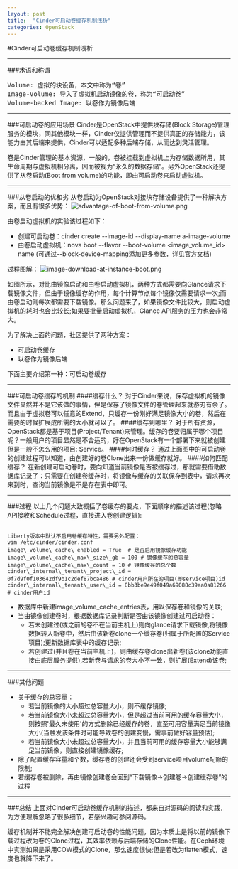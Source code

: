 ```yaml
---
layout: post
title:  "Cinder可启动卷缓存机制浅析"
categories: OpenStack
---
```


#Cinder可启动卷缓存机制浅析

------------

###术语和称谓
<pre>
Volume: 虚拟的块设备，本文中称为“卷”
Image-Volume: 导入了虚拟机启动镜像的卷，称为“可启动卷”
Volume-backed Image: 以卷作为镜像后端
</pre>

------------

###可启动卷的应用场景
Cinder是OpenStack中提供块存储(Block Storage)管理服务的模块，同其他模块一样，Cinder仅提供管理而不提供真正的存储能力，该能力由其后端来提供，Cinder可以适配多种后端存储，从而达到灵活管理。

卷是Cinder管理的基本资源，一般的，卷被挂载到虚拟机上为存储数据所用，其生命周期与虚拟机相分离，因而被视为“永久的数据存储”。另外OpenStack还提供了从卷启动(Boot from volume)的功能，即由可启动卷来启动虚拟机。

------------

###从卷启动的优和劣
从卷启动为OpenStack对接块存储设备提供了一种解决方案，而且有很多优势：
![advantage-of-boot-from-volume.png](/my_blog/images/advantage-of-boot-from-volume.png)
>

由卷启动虚拟机的实验该过程如下：

* 创建可启动卷：cinder create --image-id <image-id> --display-name a-image-volume <size>
* 由卷启动虚拟机：nova boot --flavor <flavor> --boot-volume <image_volume_id> name (可通过--block-device-mapping添加更多参数，详见官方文档)

过程图解：
![image-download-at-instance-boot.png](/my_blog/images/image-download-at-instance-boot.png)

如图所示，对比由镜像启动和由卷启动虚拟机，两种方式都需要向Glance请求下载镜像文件，但由于镜像缓存的作用，每个计算节点每个镜像仅需要请求一次;而由卷启动则每次都需要下载镜像。那么问题来了，如果镜像文件比较大，则启动虚拟机的耗时也会比较长;如果要批量启动虚拟机，Glance API服务的压力也会非常大。

为了解决上面的问题，社区提供了两种方案：

* 可启动卷缓存
* 以卷作为镜像后端

下面主要介绍第一种：可启动卷缓存

------------

###可启动卷缓存的机制
####缓存什么？
对于Cinder来说，保存虚拟机的镜像文件显然并不是它该做的事情，但是保存了镜像文件的卷管理起来就游刃有余了。而且由于虚拟卷可以任意的Extend，只缓存一份刚好满足镜像大小的卷，然后在需要的时候扩展成所需的大小就可以了。
####缓存到哪里？
对于所有资源，OpenStack都是基于项目(Project/Tenant)来管理。缓存的卷要归属于哪个项目呢？一般用户的项目显然是不合适的，好在OpenStack有一个部署下来就被创建但是一般不怎么用的项目: Service。
####何时缓存？
通过上面图中的可启动卷的创建过程可以知道，由创建好的卷Clone出来一份做缓存就好。
####如何匹配缓存？
在新创建可启动卷时，要向知道当前镜像是否被缓存过，那就需要借助数据库记录了：只需要在创建卷缓存时，将镜像与缓存的关联保存到表中，请求再次来到时，查询当前镜像是不是存在表中即可。

------------

###过程
以上几个问题大致概括了卷缓存的要点，下面顺序的描述该过程(忽略API接收和Schedule过程，直接进入卷创建逻辑):
<pre><code>
Liberty版本中默认不启用卷缓存特性，需要另外配置：
vim /etc/cinder/cinder.conf
image\_volume\_cache\_enabled = True  # 是否启用镜像缓存功能
image\_volume\_cache\_max\_size\_gb = 100 # 镜像缓存的总容量
image\_volume\_cache\_max\_count = 10 # 镜像缓存的总个数
cinder\_internal\_tenant\_project\_id = 0f7d9f0f103642df9b1c2def87bca486 # cinder用户所在的项目(即service项目)id
cinder\_internal\_tenant\_user\_id = 8bb3be9e49f049a69088c39aa0a81266 # cinder用户id
</code></pre>

* 数据库中新建image\_volume\_cache\_entries表，用以保存卷和镜像的关联;
* 当由镜像创建卷时，根据数据库记录判断是否由该镜像创建过可启动卷：
    * 若未创建过(或之前的卷不在当前主机上)则向glance请求下载镜像,将镜像数据转入新卷中，然后由该新卷clone一个缓存卷(归属于所配置的Service项目);更新数据库表中的缓存记录;
    * 若创建过(并且卷在当前主机上)，则由缓存卷clone出新卷(该clone功能直接由底层服务提供),若新卷与请求的卷大小不一致，则扩展(Extend)该卷;

------------

###其他问题
* 关于缓存的总容量：
    * 若当前镜像的大小超过总容量大小，则不缓存镜像;
    * 若当前镜像大小未超过总容量大小，但是超过当前可用的缓存容量大小，则按照'最久未使用'的方式删除已经缓存的卷，直至可用容量满足当前镜像大小(当触发该条件时可能导致卷的创建变慢，需事前做好容量预估);
    * 若当前镜像大小未超过总容量大小，并且当前可用的缓存容量大小能够满足当前镜像，则直接创建镜像缓存;
* 除了配置缓存容量和个数，缓存卷的创建还会受到service项目volume配额的限制;
* 若缓存卷被删除，再由镜像创建卷会回到“下载镜像->创建卷->创建缓存卷”的过程

------------

###总结
上面对Cinder可启动卷缓存机制的描述，都来自对源码的阅读和实践，为方便理解忽略了很多细节，若感兴趣可参阅源码。

缓存机制并不能完全解决创建可启动卷的性能问题，因为本质上是将以前的镜像下载过程改为卷的Clone过程，其效率依赖与后端存储的Clone性能。在Ceph环境中实测如果是采用COW模式的Clone，那么速度很快;但是若改为flatten模式，速度也就降下来了。
